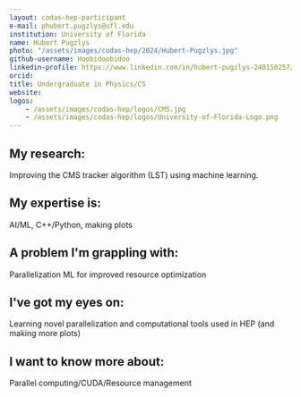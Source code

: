 ```yaml
---
layout: codas-hep-participant
e-mail: phubert.pugzlys@ufl.edu
institution: University of Florida
name: Hubert Pugzlys
photo: "/assets/images/codas-hep/2024/Hubert-Pugzlys.jpg"
github-username: Hoobidoobidoo
linkedin-profile: https://www.linkedin.com/in/hubert-pugzlys-240150257/
orcid:
title: Undergraduate in Physics/CS
website:
logos:
    - /assets/images/codas-hep/logos/CMS.jpg
    - /assets/images/codas-hep/logos/University-of-Florida-Logo.png
---
```


## My research:
Improving the CMS tracker algorithm (LST) using machine learning. 

## My expertise is:
AI/ML, C++/Python, making plots

## A problem I'm grappling with:
Parallelization ML for improved resource optimization

## I've got my eyes on:
Learning novel parallelization and computational tools used in HEP (and making more plots)


## I want to know more about:
Parallel computing/CUDA/Resource management